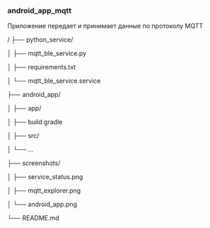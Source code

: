 ### android_app_mqtt

Приложение передает и принимает данные по протоколу MQTT

/
├── python_service/

│   ├── mqtt_ble_service.py

│   ├── requirements.txt

│   └── mqtt_ble_service.service

├── android_app/

│   ├── app/

│   ├── build.gradle

│   ├── src/

│   └── ...

├── screenshots/

│   ├── service_status.png

│   ├── mqtt_explorer.png

│   └── android_app.png

└── README.md
